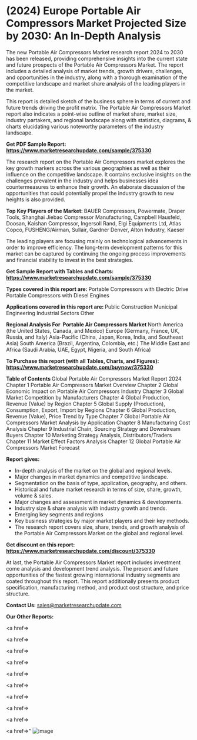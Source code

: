 # (2024) Europe Portable Air Compressors Market Projected Size by 2030: An In-Depth Analysis

The new Portable Air Compressors Market research report 2024 to 2030 has been released, providing comprehensive insights into the current state and future prospects of the Portable Air Compressors Market. The report includes a detailed analysis of market trends, growth drivers, challenges, and opportunities in the industry, along with a thorough examination of the competitive landscape and market share analysis of the leading players in the market.

This report is detailed sketch of the business sphere in terms of current and future trends driving the profit matrix. The Portable Air Compressors Market report also indicates a point-wise outline of market share, market size, industry partakers, and regional landscape along with statistics, diagrams, &amp; charts elucidating various noteworthy parameters of the industry landscape.

<strong><b>Get PDF Sample Report: <a href=https://www.marketresearchupdate.com/sample/375330>https://www.marketresearchupdate.com/sample/375330</a></b></strong>

The research report on the Portable Air Compressors market explores the key growth markers across the various geographies as well as their influence on the competitive landscape. It contains exclusive insights on the challenges prevalent in the industry and helps businesses idea countermeasures to enhance their growth. An elaborate discussion of the opportunities that could potentially propel the industry growth to new heights is also provided.

<strong><b>Top Key Players of the Market:
</b></strong>BAUER Compressors, Powermate, Draper Tools, Shanghai Jiebao Compressor Manufacturing, Campbell Hausfeld, Doosan, Kaishan Compressor, Ingersoll Rand, Elgi Equipments Ltd, Atlas Copco, FUSHENG/Airman, Sullair, Gardner Denver, Alton Industry, Kaeser<strong><b>
</b></strong>

The leading players are focusing mainly on technological advancements in order to improve efficiency. The long-term development patterns for this market can be captured by continuing the ongoing process improvements and financial stability to invest in the best strategies.

<strong><b>Get Sample Report with Tables and Charts: <a href=https://www.marketresearchupdate.com/sample/375330>https://www.marketresearchupdate.com/sample/375330</a></b></strong>

<strong><b>Types covered in this report are:
</b></strong>Portable Compressors with Electric Drive
Portable Compressors with Diesel Engines<strong><b>
</b></strong>

<strong><b>Applications covered in this report are:
</b></strong>Public Construction
Municipal Engineering
Industrial Sectors
Other<strong><b>
</b></strong>

<strong><b>Regional Analysis For  Portable Air Compressors Market</b></strong><strong><b>
</b></strong>North America (the United States, Canada, and Mexico)
Europe (Germany, France, UK, Russia, and Italy)
Asia-Pacific (China, Japan, Korea, India, and Southeast Asia)
South America (Brazil, Argentina, Colombia, etc.)
The Middle East and Africa (Saudi Arabia, UAE, Egypt, Nigeria, and South Africa)

<strong><b>To Purchase this report (with all Tables, Charts, and Figures): <a href=https://www.marketresearchupdate.com/buynow/375330>https://www.marketresearchupdate.com/buynow/375330</a></b></strong>

<strong><b>Table of Contents</b></strong><strong><b>
</b></strong>Global Portable Air Compressors Market Report 2024
Chapter 1 Portable Air Compressors Market Overview
Chapter 2 Global Economic Impact on Portable Air Compressors Industry
Chapter 3 Global Market Competition by Manufacturers
Chapter 4 Global Production, Revenue (Value) by Region
Chapter 5 Global Supply (Production), Consumption, Export, Import by Regions
Chapter 6 Global Production, Revenue (Value), Price Trend by Type
Chapter 7 Global Portable Air Compressors Market Analysis by Application
Chapter 8 Manufacturing Cost Analysis
Chapter 9 Industrial Chain, Sourcing Strategy and Downstream Buyers
Chapter 10 Marketing Strategy Analysis, Distributors/Traders
Chapter 11 Market Effect Factors Analysis
Chapter 12 Global Portable Air Compressors Market Forecast

<strong><b>Report gives:</b></strong>

- In-depth analysis of the market on the global and regional levels.
- Major changes in market dynamics and competitive landscape.
- Segmentation on the basis of type, application, geography, and others.
- Historical and future market research in terms of size, share, growth, volume &amp; sales.
- Major changes and assessment in market dynamics &amp; developments.
- Industry size &amp; share analysis with industry growth and trends.
- Emerging key segments and regions
- Key business strategies by major market players and their key methods.
- The research report covers size, share, trends, and growth analysis of the Portable Air Compressors Market on the global and regional level.

<strong><b>Get discount on this report: <a href=https://www.marketresearchupdate.com/discount/375330>https://www.marketresearchupdate.com/discount/375330</a></b></strong>

At last, the Portable Air Compressors Market report includes investment come analysis and development trend analysis. The present and future opportunities of the fastest growing international industry segments are coated throughout this report. This report additionally presents product specification, manufacturing method, and product cost structure, and price structure.

<strong><b>Contact Us:
</b></strong>sales@marketresearchupdate.com

<strong>Our Other Reports:</strong>

<a href=></a>

<a href=></a>

<a href=></a>

<a href=></a>

<a href=></a>

<a href=></a>

<a href=></a>

<a href=></a>

<a href=></a>

<a href=></a>"
![image](https://github.com/Gayatrikarjule/Market-Analysis-360/assets/97346546/f0e1471f-21f5-453f-8d9a-500545131fc5)
